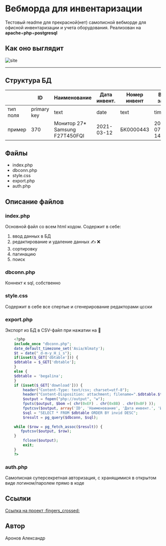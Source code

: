 # Вебморда для инвентаризации

Тестовый readme для прекрасной(нет) самописной вебморде для офисной инвентаризации и учета оборудования. 
Реализован на **apache**+**php**+**postgresql**

## Как оно выглядит

![site](https://bitbucket.org/cthulh1/rebrain-devops-task1/raw/6dddd60f91506fcf172f0a1544c7e59f3a23e38e/site.JPG)
_____
## Структура БД
|   | ID | Наименование | Дата инвент. | Номер инвент | Время записи | Последнее редактирование |
| ------ | ------ | ------ | ------ | ------ | ------ | ------ |
| тип поля | primary key | text | date | text | timestamp | text |
| пример | 370 | Монитор 27* Samsung F27T450FQI | 2021-03-12 | БК0000443 | 2022-07-11 14:50:38 | 2022-07-11 14:49:49 |


## Файлы

- index.php
- dbconn.php
- style.css
- export.php
- auth.php

## Описание файлов
### index.php
Основной файл со всем html кодом. Содержит в себе:
1. ввод данных в БД
2. редактирование и удаление данных :writing_hand: :x:
3. сортировку
4. пагинацию
5. поиск

### dbconn.php

Коннект к sql, собственно

### style.css

Содержит в себе все спертые и сгенерирование редакторами цсски

### export.php
Экспорт из БД в CSV-файл при нажатии на :floppy_disk:
```php
    <?php
    include_once "dbconn.php";
    date_default_timezone_set('Asia/Almaty');
    $t = date("_d-m-y_H_i_s");
    if(isset($_GET['dbtable'])) {
    $dbtable = $_GET['dbtable'];
    }
    else {
    $dbtable = 'begalina';
    }
    if (isset($_GET['download'])) {
	    header("Content-Type: text/csv; charset=utf-8");
	    header("Content-Disposition: attachment; filename=".$dbtable.$t.".csv");
	    $output = fopen("php://output", "w");
	    fputs($output, $bom =( chr(0xEF) . chr(0xBB) . chr(0xBF) ));
	    fputcsv($output, array('ID', 'Наименование', 'Дата инвент.', 'Инвент. номер', 'Время записи в БД'));
	    $sql = "SELECT * FROM $dbtable ORDER BY invid DESC";
	    $result = pg_query($dbconn, $sql);
 
    while ($row = pg_fetch_assoc($result)) {
       fputcsv($output, $row);
    } 
    	fclose($output);
	    exit;
	}
    ?>
```

### auth.php

Самописная суперсекретная авторизация, с хранящимися в открытом виде логином/паролем прямо в коде

## Ссылки
[Ссылка на проект :fingers_crossed:](127.0.0.1)

## Автор
Аронов Александр
